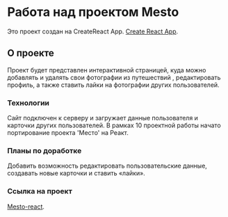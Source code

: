 # Работа над проектом Mesto

Это проект создан на CreateReact App. [Create React App](https://github.com/facebook/create-react-app).

## О проекте

Проект будет представлен интерактивной страницей, куда можно добавлять и удалять свои фотографии из путешествий , редактировать профиль, а также ставить лайки на фотографии других пользователей.

### Технологии

Сайт подключен к серверу и загружает данные пользователя и карточки других пользователей. В рамках 10 проектной работы начато портирование проекта 'Место' на Реакт.

### Планы по доработке

Добавить возможность редактировать пользовательские данные, создавать новые карточки и ставить «лайки».

### Ссылка на проект

 [Mesto-react](https://karina-kudrik.github.io/mesto-react/).
